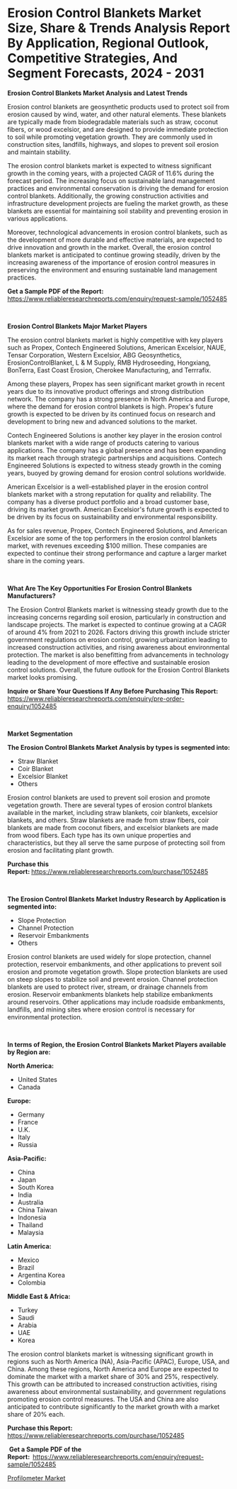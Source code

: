 <p><h1>Erosion Control Blankets Market Size, Share & Trends Analysis Report By Application, Regional Outlook, Competitive Strategies, And Segment Forecasts, 2024 - 2031</h1></p><p><strong>Erosion Control Blankets Market Analysis and Latest Trends</strong></p>
<p><p>Erosion control blankets are geosynthetic products used to protect soil from erosion caused by wind, water, and other natural elements. These blankets are typically made from biodegradable materials such as straw, coconut fibers, or wood excelsior, and are designed to provide immediate protection to soil while promoting vegetation growth. They are commonly used in construction sites, landfills, highways, and slopes to prevent soil erosion and maintain stability.</p><p>The erosion control blankets market is expected to witness significant growth in the coming years, with a projected CAGR of 11.6% during the forecast period. The increasing focus on sustainable land management practices and environmental conservation is driving the demand for erosion control blankets. Additionally, the growing construction activities and infrastructure development projects are fueling the market growth, as these blankets are essential for maintaining soil stability and preventing erosion in various applications.</p><p>Moreover, technological advancements in erosion control blankets, such as the development of more durable and effective materials, are expected to drive innovation and growth in the market. Overall, the erosion control blankets market is anticipated to continue growing steadily, driven by the increasing awareness of the importance of erosion control measures in preserving the environment and ensuring sustainable land management practices.</p></p>
<p><strong>Get a Sample PDF of the Report:&nbsp;</strong> <a href="https://www.reliableresearchreports.com/enquiry/request-sample/1052485">https://www.reliableresearchreports.com/enquiry/request-sample/1052485</a></p>
<p>&nbsp;</p>
<p><strong>Erosion Control Blankets Major Market Players</strong></p>
<p><p>The erosion control blankets market is highly competitive with key players such as Propex, Contech Engineered Solutions, American Excelsior, NAUE, Tensar Corporation, Western Excelsior, ABG Geosynthetics, ErosionControlBlanket, L & M Supply, RMB Hydroseeding, Hongxiang, BonTerra, East Coast Erosion, Cherokee Manufacturing, and Terrrafix.</p><p>Among these players, Propex has seen significant market growth in recent years due to its innovative product offerings and strong distribution network. The company has a strong presence in North America and Europe, where the demand for erosion control blankets is high. Propex's future growth is expected to be driven by its continued focus on research and development to bring new and advanced solutions to the market.</p><p>Contech Engineered Solutions is another key player in the erosion control blankets market with a wide range of products catering to various applications. The company has a global presence and has been expanding its market reach through strategic partnerships and acquisitions. Contech Engineered Solutions is expected to witness steady growth in the coming years, buoyed by growing demand for erosion control solutions worldwide.</p><p>American Excelsior is a well-established player in the erosion control blankets market with a strong reputation for quality and reliability. The company has a diverse product portfolio and a broad customer base, driving its market growth. American Excelsior's future growth is expected to be driven by its focus on sustainability and environmental responsibility.</p><p>As for sales revenue, Propex, Contech Engineered Solutions, and American Excelsior are some of the top performers in the erosion control blankets market, with revenues exceeding $100 million. These companies are expected to continue their strong performance and capture a larger market share in the coming years.</p></p>
<p>&nbsp;</p>
<p><strong>What Are The Key Opportunities For Erosion Control Blankets Manufacturers?</strong></p>
<p><p>The Erosion Control Blankets market is witnessing steady growth due to the increasing concerns regarding soil erosion, particularly in construction and landscape projects. The market is expected to continue growing at a CAGR of around 4% from 2021 to 2026. Factors driving this growth include stricter government regulations on erosion control, growing urbanization leading to increased construction activities, and rising awareness about environmental protection. The market is also benefitting from advancements in technology leading to the development of more effective and sustainable erosion control solutions. Overall, the future outlook for the Erosion Control Blankets market looks promising.</p></p>
<p><strong>Inquire or Share Your Questions If Any Before Purchasing This Report:</strong> <a href="https://www.reliableresearchreports.com/enquiry/pre-order-enquiry/1052485">https://www.reliableresearchreports.com/enquiry/pre-order-enquiry/1052485</a></p>
<p>&nbsp;</p>
<p><strong>Market Segmentation</strong></p>
<p><strong>The Erosion Control Blankets Market Analysis by types is segmented into:</strong></p>
<p><ul><li>Straw Blanket</li><li>Coir Blanket</li><li>Excelsior Blanket</li><li>Others</li></ul></p>
<p><p>Erosion control blankets are used to prevent soil erosion and promote vegetation growth. There are several types of erosion control blankets available in the market, including straw blankets, coir blankets, excelsior blankets, and others. Straw blankets are made from straw fibers, coir blankets are made from coconut fibers, and excelsior blankets are made from wood fibers. Each type has its own unique properties and characteristics, but they all serve the same purpose of protecting soil from erosion and facilitating plant growth.</p></p>
<p><strong>Purchase this Report:&nbsp;</strong><a href="https://www.reliableresearchreports.com/purchase/1052485">https://www.reliableresearchreports.com/purchase/1052485</a></p>
<p>&nbsp;</p>
<p><strong>The Erosion Control Blankets Market Industry Research by Application is segmented into:</strong></p>
<p><ul><li>Slope Protection</li><li>Channel Protection</li><li>Reservoir Embankments</li><li>Others</li></ul></p>
<p><p>Erosion control blankets are used widely for slope protection, channel protection, reservoir embankments, and other applications to prevent soil erosion and promote vegetation growth. Slope protection blankets are used on steep slopes to stabilize soil and prevent erosion. Channel protection blankets are used to protect river, stream, or drainage channels from erosion. Reservoir embankments blankets help stabilize embankments around reservoirs. Other applications may include roadside embankments, landfills, and mining sites where erosion control is necessary for environmental protection.</p></p>
<p>&nbsp;</p>
<p><strong>In terms of Region, the Erosion Control Blankets Market Players available by Region are:</strong></p>
<p>
    <p> <strong> North America: </strong>
        <ul>
            <li>United States</li>
            <li>Canada</li>
        </ul>
        </p> 
    <p> <strong> Europe: </strong>
        <ul>
            <li>Germany</li>
            <li>France</li>
            <li>U.K.</li>
            <li>Italy</li>
            <li>Russia</li>
        </ul>
        </p> 
    <p> <strong> Asia-Pacific: </strong>
        <ul>
            <li>China</li>
            <li>Japan</li>
            <li>South Korea</li>
            <li>India</li>
            <li>Australia</li>
            <li>China Taiwan</li>
            <li>Indonesia</li>
            <li>Thailand</li>
            <li>Malaysia</li>
        </ul>
        </p> 
    <p> <strong> Latin America: </strong>
        <ul>
            <li>Mexico</li>
            <li>Brazil</li>
            <li>Argentina Korea</li>
            <li>Colombia</li>
        </ul>
        </p> 
    <p> <strong> Middle East & Africa: </strong>
        <ul>
            <li>Turkey</li>
            <li>Saudi</li>
            <li>Arabia</li>
            <li>UAE</li>
            <li>Korea</li>
        </ul>
    </p>
    </p>
<p><p>The erosion control blankets market is witnessing significant growth in regions such as North America (NA), Asia-Pacific (APAC), Europe, USA, and China. Among these regions, North America and Europe are expected to dominate the market with a market share of 30% and 25%, respectively. This growth can be attributed to increased construction activities, rising awareness about environmental sustainability, and government regulations promoting erosion control measures. The USA and China are also anticipated to contribute significantly to the market growth with a market share of 20% each.</p></p>
<p><strong>Purchase this Report: </strong><a href="https://www.reliableresearchreports.com/purchase/1052485">https://www.reliableresearchreports.com/purchase/1052485</a></p>
<p>&nbsp;<strong>Get a Sample PDF of the Report:&nbsp;&nbsp;</strong><a href="https://www.reliableresearchreports.com/enquiry/request-sample/1052485">https://www.reliableresearchreports.com/enquiry/request-sample/1052485</a></p>
<p><strong></strong></p>
<p><p><a href="https://gamy-alyssum-396.notion.site/Profilometer-Market-Research-Report-The-Key-To-Successful-Business-Strategy-Forecasted-for-Period-f-a5b5b29f82974ede8e2264ec779da0b0">Profilometer Market</a></p></p>
